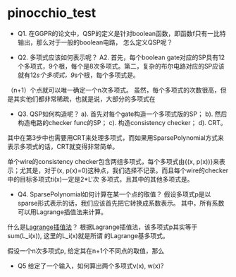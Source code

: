 # pinocchio_test

- Q1. 在GGPR的论文中，QSP的定义是针对boolean函数，即函数f只有一比特输出，那么对于一般的boolean电路，
怎么定义QSP呢？

- Q2. 多项式应该如何表示呢？
A2. 首先，每个boolean gate对应的SP具有12个多项式，9个根，每个是8次多项式。第二，复杂的布尔电路对应的SP应该就有12*s个多项式，9*s个根，每个多项式是。

（n+1）个点就可以唯一确定一个n次多项式。
虽然，每个多项式的次数很高，但是其实他们都非常稀疏，也就是说，大部分的多项式在

- Q3. QSP如何构造呢？
a). 首先对每个gate构造一个多项式版的SP；
b). 然后构造电路的checker func的SP；
c). 构造consistency checker；
d). CRT。

其中在第3步中也需要用CRT来处理多项式，而如果用SparsePolynomial方式来表示多项式的话，CRT就变得非常简单。

单个wire的consistency checker包含两组多项式，每个多项式由{(x, p(x))}来表示；尤其是，对于(x, p(x)=0)这种点，我们选择不记录。而且每个wire的checker中的目标多项式ti(x)一定是2*L'次 多项式，且其中的其他多项式是。


- Q4. SparsePolynomial如何计算在某一个点的取值？
假设多项式p是以sparse形式表示的话，我们应该首先把它转换成系数表示。
其中，所有系数可以用Lagrange插值法来计算。

什么是[Lagrange插值法](https://en.wikipedia.org/wiki/Lagrange_polynomial)？
根据Lagrange插值法，该多项式p其实等于sum(L_i(x)), 这里的L_i(x)就是所谓
的Lagrange基多项式。


假设一个n次多项式p, 给定其在n+1个不同点的取值，那么

- Q5 给定了一个输入，如何算出两个多项式v(x), w(x)?